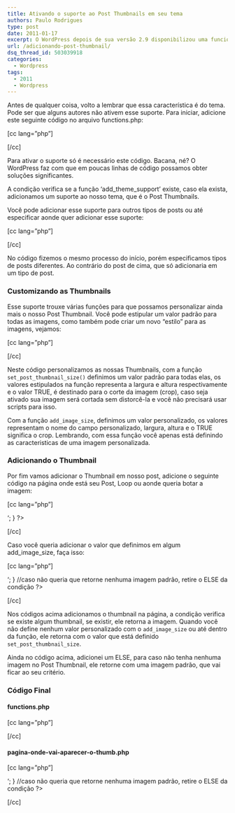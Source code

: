 ```yaml
---
title: Ativando o suporte ao Post Thumbnails em seu tema
authors: Paulo Rodrigues
type: post
date: 2011-01-17
excerpt: O WordPress depois de sua versão 2.9 disponibilizou uma funcionalidade de Post Thumbnails. Essa funcionalidade é uma característica do tema que é uma miniatura da imagem de determinado post, pode ser usado em Páginas, Posts ou até Custom Post Types.
url: /adicionando-post-thumbnail/
dsq_thread_id: 503039918
categories:
  - Wordpress
tags:
  - 2011
  - Wordpress
---
```


Antes de qualquer coisa, volto a lembrar que essa característica é do tema. Pode ser que alguns autores não ativem esse suporte. Para iniciar, adicione este seguinte código no arquivo functions.php:

[cc lang=&#8221;php&#8221;]

[/cc] 

Para ativar o suporte só é necessário este código. Bacana, né? O WordPress faz com que em poucas linhas de código possamos obter soluções significantes.

A condição verifica se a função &#8216;add\_theme\_support&#8217; existe, caso ela exista, adicionamos um suporte ao nosso tema, que é o Post Thumbnails.

Você pode adicionar esse suporte para outros tipos de posts ou até especificar aonde quer adicionar esse suporte:

[cc lang=&#8221;php&#8221;]
   
[/cc] 

No código fizemos o mesmo processo do início, porém especificamos tipos de posts diferentes. Ao contrário do post de cima, que só adicionaria em um tipo de post.

### Customizando as Thumbnails

Esse suporte trouxe várias funções para que possamos personalizar ainda mais o nosso Post Thumbnail. Você pode estipular um valor padrão para todas as imagens, como também pode criar um novo &#8220;estilo&#8221; para as imagens, vejamos:

[cc lang=&#8221;php&#8221;]
   
[/cc] 

Neste código personalizamos as nossas Thumbnails, com a função `set_post_thumbnail_size()` definimos um valor padrão para todas elas, os valores estipulados na função representa a largura e altura respectivamente e o valor TRUE, é destinado para o corte da imagem (crop), caso seja ativado sua imagem será cortada sem distorcê-la e você não precisará usar scripts para isso.

Com a função `add_image_size`, definimos um valor personalizado, os valores representam o nome do campo personalizado, largura, altura e o TRUE significa o crop. Lembrando, com essa função você apenas está definindo as caracteristicas de uma imagem personalizada.

### Adicionando o Thumbnail

Por fim vamos adicionar o Thumbnail em nosso post, adicione o seguinte código na página onde está seu Post, Loop ou aonde queria botar a imagem:

[cc lang=&#8221;php&#8221;]
	  
<?php
		  
//verifica se existe alguma thumbnail para o post
		  
if(has\_post\_thumbnail()){
			  
the\_post\_thumbnail(); //retorna o thumbnail para página
		  
}else{
			  
//caso não tenha nenhuma thumbnail, retorna uma imagem padrão
			  
echo '<img alt="Sem Thumbnail" />&#8216;;
		  
}
	  
?>
			  
[/cc]

Caso você queria adicionar o valor que definimos em algum add\_image\_size, faça isso:

[cc lang=&#8221;php&#8221;]
	  
<?php
		  
//verifica se existe alguma thumbnail para o post
		  
if(has\_post\_thumbnail()){
			  
the\_post\_thumbnail('thumb-post'); //retorna o thumbnail para página especificando o nome do campo personalizado
		  
}else{
			  
//caso não tenha nenhum thumbnail, retorna uma imagem padrão
			  
echo '<img alt="Sem Thumbnail" />&#8216;;
		  
}

//caso não queria que retorne nenhuma imagem padrão, retire o ELSE da condição
	  
?>
			  
[/cc]

Nos códigos acima adicionamos o thumbnail na página, a condição verifica se existe algum thumbnail, se existir, ele retorna a imagem. Quando você não define nenhum valor personalizado com o `add_image_size` ou até dentro da função, ele retorna com o valor que está definido `set_post_thumbnail_size`.

Ainda no código acima, adicionei um ELSE, para caso não tenha nenhuma imagem no Post Thumbnail, ele retorne com uma imagem padrão, que vai ficar ao seu critério.

### Código Final

#### functions.php

[cc lang=&#8221;php&#8221;]

[/cc] 

#### pagina-onde-vai-aparecer-o-thumb.php

[cc lang=&#8221;php&#8221;]
	  
<?php
		  
//verifica se existe algum thumbnail para o post
		  
if(has\_post\_thumbnail()){
			  
the\_post\_thumbnail('thumb-post'); //retorna o thumbnail para página especificando o tipo da imagem
		  
}else{
			  
//caso não tenha nenhuma thumbnail, retorna uma imagem padrão
			  
echo '<img alt="Sem Thumbnail" />&#8216;;
		  
}

//caso não queria que retorne nenhuma imagem padrão, retire o ELSE da condição
	  
?>
			  
[/cc]